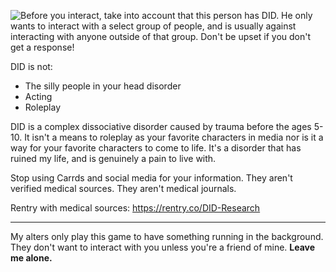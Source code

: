 ![Before you interact, take into account that this person has DID. 
He only wants to interact with a select group of people, and is usually against interacting with anyone outside of that group. 
Don't be upset if you don't get a response!
](https://github.com/user-attachments/assets/de26a638-697d-4e71-97eb-a77736797029)

DID is not:
- The silly people in your head disorder
- Acting
- Roleplay

DID is a complex dissociative disorder caused by trauma before the ages 5-10. It isn't a means to roleplay as your favorite characters in media nor is it a way for your favorite characters to come to life. It's a disorder that has ruined my life, and is genuinely a pain to live with.

Stop using Carrds and social media for your information. They aren't verified medical sources. They aren't medical journals.

Rentry with medical sources: https://rentry.co/DID-Research
***
My alters only play this game to have something running in the background. They don't want to interact with you unless you're a friend of mine. **Leave me alone.**
